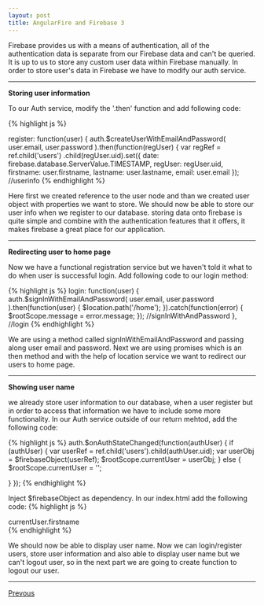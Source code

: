 ```yaml
---
layout: post
title: AngularFire and Firebase 3
---
```

Firebase provides us with a means of authentication, all of the authentication data is separate from our Firebase data and can't be queried. It is up to us to store any custom user data within Firebase manually. In order to store user's data in Firebase we have to modify our auth service.

---

**Storing user information**

To our Auth service, modify the '.then' function and add following code:

{% highlight js %}

  register: function(user) {
      auth.$createUserWithEmailAndPassword(
            user.email,
            user.password
       ).then(function(regUser) {
          var regRef = ref.child('users')
            .child(regUser.uid).set({
                date: firebase.database.ServerValue.TIMESTAMP,
                regUser: regUser.uid,
                firstname: user.firstname,
                lastname: user.lastname,
                email: user.email
          }); //userinfo
{% endhighlight %}


Here first we created reference to the user node and than we created user object with properties we want to store. We should now be able to store our user info when we register to our database. storing data onto firebase is quite simple and combine with the authentication features that it offers, it makes firebase a great place for our application.

---

**Redirecting user to home page**

Now we have a functional registration service but we haven't told it what to do when user is successful login. Add following code to our login method:

{% highlight js %}
    login: function(user) {
      auth.$signInWithEmailAndPassword(
        user.email,
        user.password
      ).then(function(user) {
        $location.path('/home');
      }).catch(function(error) {
        $rootScope.message = error.message;
      }); //signInWithAndPassword
    }, //login
{% endhighlight %}


We are using a method called signInWithEmailAndPassword and passing along user email and password. Next we are using promises which is an then method and with the help of location service we want to redirect our users to home page.

---

**Showing user name**

we already store user information to our database, when a user register but in order to access that information we have to include some more functionality. In our Auth service outside of our return mehtod, add the following code:

{% highlight js %}
auth.$onAuthStateChanged(function(authUser) {
  if (authUser) {
    var userRef = ref.child('users').child(authUser.uid);
    var userObj = $firebaseObject(userRef);
    $rootScope.currentUser = userObj;
  } else {
    $rootScope.currentUser = '';

  }
});
{% endhighlight %}

Inject $firebaseObject as dependency.
In our index.html add the following code:
{% highlight js %}
<div class="userinfo" ng-show='currentUser' ng-controller='RegisterCtrl'>
  <span> currentUser.firstname </span>

</div>
{% endhighlight %}

We should now be able to display user name. Now we can login/register users, store user information and also able to display user name but we can't logout user, so in the next part we are going to create function to logout our user. 

---


 [Prevous](/2017/09/13/login_part2.html)
